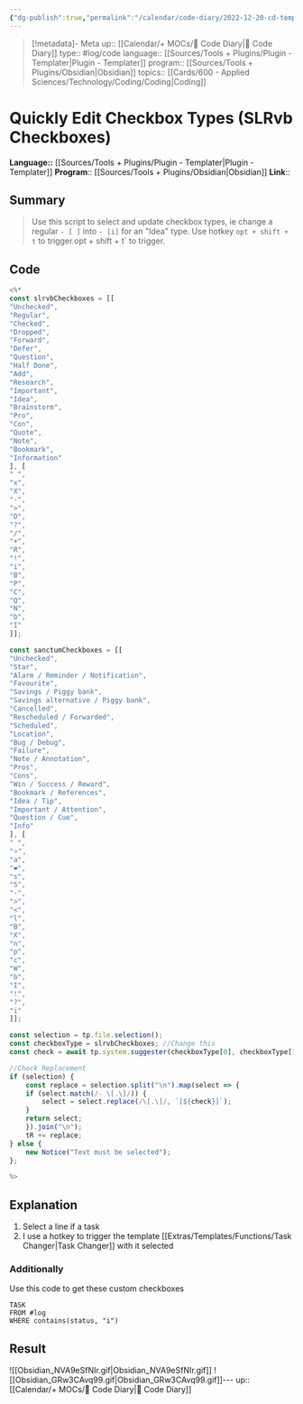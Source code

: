 ```yaml
---
{"dg-publish":true,"permalink":"/calendar/code-diary/2022-12-20-cd-templater-quickly-edit-checkbox-types-sl-rvb-chekcboxes/","title":"Quickly Edit Checkbox Types (SLRvb Checkboxes)"}
---
```


> [!metadata]- Meta
> up:: [[Calendar/+ MOCs/🧪 Code Diary\|🧪 Code Diary]]
> type:: #log/code 
> language:: [[Sources/Tools + Plugins/Plugin - Templater\|Plugin - Templater]]
> program:: [[Sources/Tools + Plugins/Obsidian\|Obsidian]]
> topics:: [[Cards/600 - Applied Sciences/Technology/Coding/Coding\|Coding]]


# Quickly Edit Checkbox Types (SLRvb Checkboxes)
**Language::**  [[Sources/Tools + Plugins/Plugin - Templater\|Plugin - Templater]]
**Program**:: [[Sources/Tools + Plugins/Obsidian\|Obsidian]]
**Link**::

## Summary
> Use this script to select and update checkbox types, ie change a regular `- [ ]` into `- [i]` for an "Idea" type. Use hotkey `opt + shift + t` to trigger.opt + shift + t` to trigger.

## Code

```js
<%*
const slrvbCheckboxes = [[
"Unchecked",
"Regular", 
"Checked", 
"Dropped", 
"Forward", 
"Defer", 
"Question", 
"Half Done", 
"Add", 
"Research", 
"Important", 
"Idea", 
"Brainstorm", 
"Pro", 
"Con", 
"Quote", 
"Note", 
"Bookmark", 
"Information"
], [
" ",
"x", 
"X", 
"-", 
">", 
"D", 
"?", 
"/", 
"+", 
"R", 
"!", 
"i", 
"B", 
"P", 
"C", 
"Q", 
"N", 
"b", 
"I"
]];

const sanctumCheckboxes = [[
"Unchecked",
"Star",
"Alarm / Reminder / Notification",
"Favourite",
"Savings / Piggy bank",
"Savings alternative / Piggy bank",
"Cancelled",
"Rescheduled / Forwarded",
"Scheduled",
"Location",
"Bug / Debug",
"Failure",
"Note / Annotation",
"Pros",
"Cons",
"Win / Success / Reward",
"Bookmark / References",
"Idea / Tip",
"Important / Attention",
"Question / Cue",
"Info"
], [
" ",
"⭐",
"a",
"❤",
"s",
"S",
"-",
">",
"<",
"l",
"B",
"X",
"n",
"p",
"c",
"W",
"b",
"I",
"!",
"?",
"i"
]];

const selection = tp.file.selection();
const checkboxType = slrvbCheckboxes; //Change this
const check = await tp.system.suggester(checkboxType[0], checkboxType[1], true);

//Check Replacement
if (selection) {
    const replace = selection.split("\n").map(select => {
    if (select.match(/- \[.\]/)) {
        select = select.replace(/\[.\]/, `[${check}]`);
    }
    return select;
    }).join("\n");
    tR += replace;
} else {
    new Notice("Text must be selected");
};

%>
```

## Explanation
1. Select a line if a task
2. I use a hotkey to trigger the template [[Extras/Templates/Functions/Task Changer\|Task Changer]] with it selected 

### Additionally
Use this code to get these custom checkboxes 

```datavie
TASK 
FROM #log  
WHERE contains(status, "i")
```


## Result

![[Obsidian_NVA9eSfNIr.gif\|Obsidian_NVA9eSfNIr.gif]]
![[Obsidian_GRw3CAvq99.gif\|Obsidian_GRw3CAvq99.gif]]---
up:: [[Calendar/+ MOCs/🧪 Code Diary\|🧪 Code Diary]]
